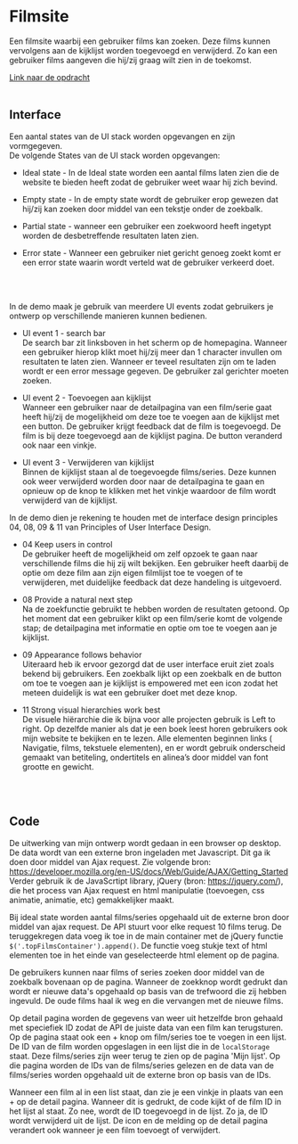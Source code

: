 # Filmsite
Een filmsite waarbij een gebruiker films kan zoeken. Deze films kunnen vervolgens aan de kijklijst worden toegevoegd en verwijderd. Zo kan een gebruiker films aangeven die hij/zij graag wilt zien in de toekomst.

[Link naar de opdracht](https://wellouman.github.io/opdracht3/)
<br>
<br>

## Interface

Een aantal states van de UI stack worden opgevangen en zijn vormgegeven.
<br>
De volgende States van de UI stack worden opgevangen:

- Ideal state - In de Ideal state worden een aantal films laten zien die de website te bieden heeft zodat de gebruiker weet waar hij zich bevind.

- Empty state - In de empty state wordt de gebruiker erop gewezen dat hij/zij kan zoeken door middel van een tekstje onder de zoekbalk.

- Partial state - wanneer een gebruiker een zoekwoord heeft ingetypt worden de desbetreffende resultaten laten zien.

- Error state - Wanneer een gebruiker niet gericht genoeg zoekt komt er een error state waarin wordt verteld wat de gebruiker verkeerd doet.
<br>
<br>

In de demo maak je gebruik van meerdere UI events zodat gebruikers je ontwerp op verschillende manieren kunnen bedienen.

- UI event 1 - search bar<br>
De search bar zit linksboven in het scherm op de homepagina. Wanneer een gebruiker hierop klikt moet hij/zij meer dan 1 character invullen om resultaten te laten zien. Wanneer er teveel resultaten zijn om te laden wordt er een error message gegeven. De gebruiker zal gerichter moeten zoeken.

- UI event 2 - Toevoegen aan kijklijst<br>
Wanneer een gebruiker naar de detailpagina van een film/serie gaat heeft hij/zij de mogelijkheid om deze toe te voegen aan de kijklijst met een button. De gebruiker krijgt feedback dat de film is toegevoegd. De film is bij deze toegevoegd aan de kijklijst pagina. De button veranderd ook naar een vinkje.

- UI event 3 - Verwijderen van kijklijst<br>
Binnen de kijklijst staan al de toegevoegde films/series. Deze kunnen ook weer verwijderd worden door naar de detailpagina te gaan en opnieuw op de knop te klikken met het vinkje waardoor de film wordt verwijderd van de kijklijst.

In de demo dien je rekening te houden met de interface design principles 04, 08, 09 & 11 van Principles of User Interface Design.

- 04 Keep users in control<br>
De gebruiker heeft de mogelijkheid om zelf opzoek te gaan naar verschillende films die hij zij wilt bekijken. Een gebruiker heeft daarbij de optie om deze film aan zijn eigen filmlijst toe te voegen of te verwijderen, met duidelijke feedback dat deze handeling is uitgevoerd.

- 08 Provide a natural next step<br>
Na de zoekfunctie gebruikt te hebben worden de resultaten getoond. Op het moment dat een gebruiker klikt op een film/serie komt de volgende stap; de detailpagina met informatie en optie om toe te voegen aan je kijklijst.

- 09 Appearance follows behavior<br>
Uiteraard heb ik ervoor gezorgd dat de user interface eruit ziet zoals bekend bij gebruikers. Een zoekbalk lijkt op een zoekbalk en de button om toe te voegen aan je kijklijst is empowered met een icon zodat het meteen duidelijk is wat een gebruiker doet met deze knop.

- 11 Strong visual hierarchies work best<br>
De visuele hiërarchie die ik bijna voor alle projecten gebruik is Left to right. Op dezelfde manier als dat je een boek leest horen gebruikers ook mijn website te bekijken en te lezen. Alle elementen beginnen links ( Navigatie, films, tekstuele elementen), en er wordt gebruik onderscheid gemaakt van betiteling, ondertitels en alinea’s door middel van font grootte en gewicht.
<br>
<br>

## Code


De uitwerking van mijn ontwerp wordt gedaan in een browser op desktop.
De data wordt van een externe bron ingeladen met Javascript.
Dit ga ik doen door middel van Ajax request. Zie volgende bron: https://developer.mozilla.org/en-US/docs/Web/Guide/AJAX/Getting_Started
Verder gebruik ik de JavaScrtipt library, jQuery (bron: https://jquery.com/), die het process van Ajax request en html manipulatie (toevoegen, css animatie, animatie, etc) gemakkelijker maakt.

Bij ideal state worden aantal films/series opgehaald uit de externe bron door middel van ajax request. De API stuurt voor elke request 10 films terug. De teruggekregen data voeg ik toe in de main container met de jQuery functie `$('.topFilmsContainer').append()`. De functie voeg stukje text of html elementen toe in het einde van geselecteerde html element op de pagina.

De gebruikers kunnen naar films of series zoeken door middel van de zoekbalk bovenaan op de pagina. Wanneer de zoekknop wordt gedrukt dan wordt er nieuwe data's opgehaald op basis van de trefwoord die zij hebben ingevuld. De oude films haal ik weg en die vervangen met de nieuwe films.

Op detail pagina worden de gegevens van weer uit hetzelfde bron gehaald met speciefiek ID zodat de API de juiste data van een film kan terugsturen. Op de pagina staat ook een + knop om film/series toe te voegen in een lijst. De ID van de film worden opgeslagen in een lijst die in de `localStorage` staat. Deze films/series zijn weer terug te zien op de pagina 'Mijn lijst'. Op die pagina worden de IDs van de films/series gelezen en de data van de films/series worden opgehaald uit de externe bron op basis van de IDs. 

Wanneer een film al in een list staat, dan zie je een vinkje in plaats van een + op de detail pagina. Wanneer dit is gedrukt, de code kijkt of de film ID in het lijst al staat. Zo nee, wordt de ID toegevoegd in de lijst. Zo ja, de ID wordt verwijderd uit de lijst. De icon en de melding op de detail pagina verandert ook wanneer je een film toevoegt of verwijdert.
